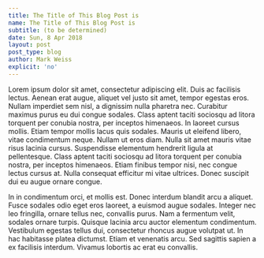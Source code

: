 ```yaml
---
title: The Title of This Blog Post is
name: The Title of This Blog Post is
subtitle: (to be determined)
date: Sun, 8 Apr 2018 
layout: post
post_type: blog
author: Mark Weiss
explicit: 'no'
---
```


Lorem ipsum dolor sit amet, consectetur adipiscing elit. Duis ac facilisis lectus. Aenean erat augue, aliquet vel justo sit amet, tempor egestas eros. Nullam imperdiet sem nisl, a dignissim nulla pharetra nec. Curabitur maximus purus eu dui congue sodales. Class aptent taciti sociosqu ad litora torquent per conubia nostra, per inceptos himenaeos. In laoreet cursus mollis. Etiam tempor mollis lacus quis sodales. Mauris ut eleifend libero, vitae condimentum neque. Nullam ut eros diam. Nulla sit amet mauris vitae risus lacinia cursus. Suspendisse elementum hendrerit ligula at pellentesque. Class aptent taciti sociosqu ad litora torquent per conubia nostra, per inceptos himenaeos. Etiam finibus tempor nisi, nec congue lectus cursus at. Nulla consequat efficitur mi vitae ultrices. Donec suscipit dui eu augue ornare congue.

In in condimentum orci, et mollis est. Donec interdum blandit arcu a aliquet. Fusce sodales odio eget eros laoreet, a euismod augue sodales. Integer nec leo fringilla, ornare tellus nec, convallis purus. Nam a fermentum velit, sodales ornare turpis. Quisque lacinia arcu auctor elementum condimentum. Vestibulum egestas tellus dui, consectetur rhoncus augue volutpat ut. In hac habitasse platea dictumst. Etiam et venenatis arcu. Sed sagittis sapien a ex facilisis interdum. Vivamus lobortis ac erat eu convallis. 
